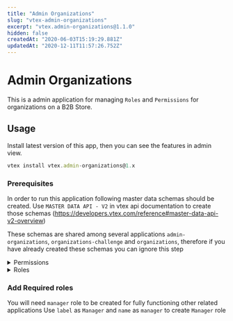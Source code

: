 ```yaml
---
title: "Admin Organizations"
slug: "vtex-admin-organizations"
excerpt: "vtex.admin-organizations@1.1.0"
hidden: false
createdAt: "2020-06-03T15:19:29.881Z"
updatedAt: "2020-12-11T11:57:26.752Z"
---
```

# Admin Organizations

This is a admin application for managing `Roles` and `Permissions` for organizations on a B2B Store.

## Usage

Install latest version of this app, then you can see the features in admin view. 

```js
vtex install vtex.admin-organizations@1.x
```

### Prerequisites

In order to run this application following master data schemas should be created. 
Use `MASTER DATA API - V2` in vtex api documentation to create those schemas (https://developers.vtex.com/reference#master-data-api-v2-overview)

These schemas are shared among several applications `admin-organizations`, `organizations-challenge` and `organizations`, therefore if you have already created these schemas you can ignore this step

<details><summary>Permissions</summary>

``` 

Data Entity Name: BusinessPermission
Schema Name: business-permission-schema-v1

{
	"properties": {
		"name": {
			"type": "string"
		},
		"label": {
			"type": "string"
		}
	},
	"v-default-fields": [
		"name",
		"label",
		"id"
	],
	"required": [
		"name"
	],
	"v-indexed": [
		"name"
	],
	"v-security": {
		"allowGetAll": true,
		"publicRead": [
			"name",
			"label",
			"id"
		],
		"publicWrite": [
			"name",
			"label"
		],
		"publicFilter": [
			"name",
			"id"
		]
	}
}

```
</details>

<details><summary>Roles</summary>

``` 

Data Entity Name: BusinessRole
Schema Name: business-role-schema-v1

{
	"properties": {
		"name": {
			"type": "string"
		},
		"label": {
			"type": "string"
		},
		"permissions": {
			"type": "string"
		}
	},
	"definitions": {
		"permission": {
			"type": "string"
		}
	},
	"v-default-fields": [
		"name",
		"label",
		"id",
		"permissions"
	],
	"required": [
		"name"
	],
	"v-indexed": [
		"name"
	],
	"v-security": {
		"allowGetAll": true,
		"publicRead": [
			"name",
			"label",
			"permissions",
			"id"
		],
		"publicWrite": [
			"name",
			"label",
			"permissions"
		],
		"publicFilter": [
			"name",
			"id"
		]
	}
}

```
</details>

### Add Required roles
You will need `manager` role to be created for fully functioning other related applications
Use `label` as `Manager` and `name` as `manager` to create `Manager` role